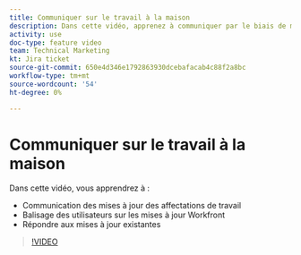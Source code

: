 ```yaml
---
title: Communiquer sur le travail à la maison
description: Dans cette vidéo, apprenez à communiquer par le biais de mises à jour sur les affectations de travail, à baliser les utilisateurs sur les mises à jour et à répondre aux mises à jour existantes.
activity: use
doc-type: feature video
team: Technical Marketing
kt: Jira ticket
source-git-commit: 650e4d346e1792863930dcebafacab4c88f2a8bc
workflow-type: tm+mt
source-wordcount: '54'
ht-degree: 0%

---
```


# Communiquer sur le travail à la maison

Dans cette vidéo, vous apprendrez à :

* Communication des mises à jour des affectations de travail
* Balisage des utilisateurs sur les mises à jour Workfront
* Répondre aux mises à jour existantes

>[!VIDEO](https://video.tv.adobe.com/v/335102/?quality=12&learn=on)
